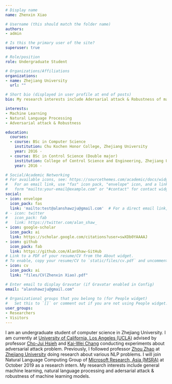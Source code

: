 ```yaml
---
# Display name
name: Zhenxin Xiao

# Username (this should match the folder name)
authors:
- admin

# Is this the primary user of the site?
superuser: true

# Role/position
role: Undergraduate Student

# Organizations/Affiliations
organizations:
- name: Zhejiang University
  url: ""

# Short bio (displayed in user profile at end of posts)
bio: My research interests include Adersarial attack & Robustness of machine learning models and natural language processing.

interests:
- Machine Learning
- Natural Language Processing
- Adversarial attack & Robustness

education:
  courses:
  - course: BSc in Computer Science
    institution: Chu Kochen Honor College, Zhejiang University
    year: 2016 - 
  - course: BSc in Control Science (Double major) 
    institution: College of Control Science and Engineering, Zhejiang University
    year: 2016 - 

# Social/Academic Networking
# For available icons, see: https://sourcethemes.com/academic/docs/widgets/#icons
#   For an email link, use "fas" icon pack, "envelope" icon, and a link in the
#   form "mailto:your-email@example.com" or "#contact" for contact widget.
social:
- icon: envelope
  icon_pack: fas
  link: 'mailto:test@alanshawzju@gmail.com'  # For a direct email link, use "mailto:test@example.org".
# - icon: twitter
#   icon_pack: fab
#   link: https://twitter.com/alan_shaw_
- icon: google-scholar
  icon_pack: ai
  link: https://scholar.google.com/citations?user=swXDb0YAAAAJ
- icon: github
  icon_pack: fab
  link: https://github.com/AlanShaw-GitHub
# Link to a PDF of your resume/CV from the About widget.
# To enable, copy your resume/CV to `static/files/cv.pdf` and uncomment the lines below.  
- icon: cv
  icon_pack: ai
  link: "files/CV(Zhenxin Xiao).pdf"

# Enter email to display Gravatar (if Gravatar enabled in Config)
email: "alanshawzju@gmail.com"
  
# Organizational groups that you belong to (for People widget)
#   Set this to `[]` or comment out if you are not using People widget.  
user_groups:
- Researchers
- Visitors
---
```


I am an undergraduate student of computer science in Zhejiang University. I am currently at <a href="http://www.ucla.edu/">University of California, Los Angeles (UCLA)</a> advised by professor <a href="http://web.cs.ucla.edu/~chohsieh/">Cho-Jui Hsieh</a> and <a href="http://web.cs.ucla.edu/~kwchang/">Kai-Wei Chang</a> conducting experiments about adversarial attack problem. Previously, I followed professor <a href="https://scholar.google.com/citations?user=IIoFY90AAAAJ">Zhou Zhao</a> at <a href="https://www.zju.edu.cn/">Zhejiang University</a> doing research about various NLP problems. I will join Natural Language Computing Group of <a href="https://www.microsoft.com/en-us/research/lab/microsoft-research-asia/">Microsoft Research, Asia (MSRA)</a> at October 2019 as a research intern. My research interests include general machine learning, natural language processing and adersarial attack & robustness of machine learning models. 


